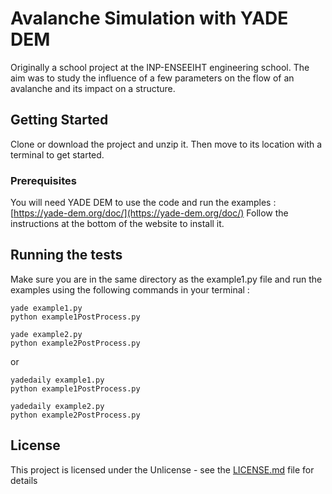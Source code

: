 # Avalanche Simulation with YADE DEM

Originally a school project at the INP-ENSEEIHT engineering school. The aim was to study the influence of a few parameters on the flow of an avalanche and its impact on a structure.  

## Getting Started

Clone or download the project and unzip it. Then move to its location with a terminal to get started.

### Prerequisites

You will need YADE DEM to use the code and run the examples : [https://yade-dem.org/doc/](https://yade-dem.org/doc/)
Follow the instructions at the bottom of the website to install it.

## Running the tests

Make sure you are in the same directory as the example1.py file and run the examples using the following commands in your terminal :

```
yade example1.py
python example1PostProcess.py

yade example2.py
python example2PostProcess.py
```

or

```
yadedaily example1.py
python example1PostProcess.py

yadedaily example2.py
python example2PostProcess.py
```

## License

This project is licensed under the Unlicense - see the [LICENSE.md](LICENSE.md) file for details
